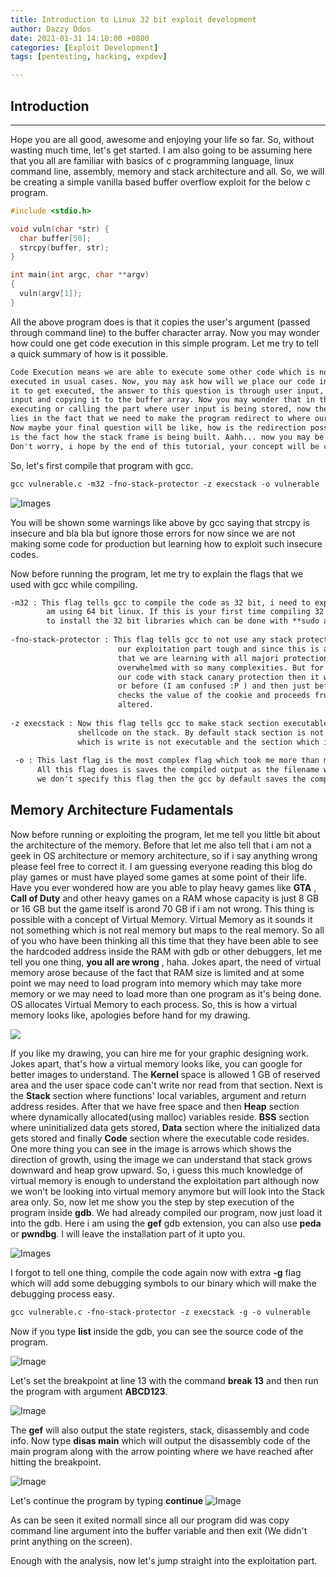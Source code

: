 ```yaml
---
title: Introduction to Linux 32 bit exploit development
author: Dazzy Ddos
date: 2021-01-31 14:10:00 +0800
categories: [Exploit Development]
tags: [pentesting, hacking, expdev]

---
```


## Introduction
------
Hope you are all good, awesome and enjoying your life so far. So, without wasting much time, let's get started. I am also going to be assuming here that you all are familiar with basics of c programming language, linux command line, assembly, memory and stack architecture and all. So, we will be creating a simple vanilla based buffer overflow exploit for the below c program.

```c++
#include <stdio.h>

void vuln(char *str) {
  char buffer[50];
  strcpy(buffer, str);
}

int main(int argc, char **argv) 
{
  vuln(argv[1]);
}
```

All the above program does is that it copies the user's argument (passed through command line) to the buffer character array.
Now you may wonder how could one get code execution in this simple program. Let me try to tell a quick summary of how is it possible.
```markdown
Code Execution means we are able to execute some other code which is not intentionally put to be 
executed in usual cases. Now, you may ask how will we place our code in the program that we want 
it to get executed, the answer to this question is through user input, this program is taking user
input and copying it to the buffer array. Now you may wonder that in this program, it's nowhere 
executing or calling the part where user input is being stored, now the answer to this question 
lies in the fact that we need to make the program redirect to where our input will be placed.
Now maybe your final question will be like, how is the redirection possible to which the answer 
is the fact how the stack frame is being built. Aahh... now you may be like, it's too much, haha.
Don't worry, i hope by the end of this tutorial, your concept will be clear.
```
So, let's first compile that program with gcc.
```markdown
gcc vulnerable.c -m32 -fno-stack-protector -z execstack -o vulnerable
```
![Images](../Images/compiled.png)

You will be shown some warnings like above by gcc saying that strcpy is insecure and bla bla but ignore those errors for now since we are not making some code for production but learning how to exploit such insecure codes.

Now before running the program, let me try to explain the flags that we used with gcc while compiling.
```markdown
-m32 : This flag tells gcc to compile the code as 32 bit, i need to explicitly specify this flag since i 
        am using 64 bit linux. If this is your first time compiling 32 bit c program then you may need
        to install the 32 bit libraries which can be done with **sudo apt-get install gcc-multilib** .
        
-fno-stack-protector : This flag tells gcc to not use any stack protection which is stack canary. It makes
                        our exploitation part tough and since this is a basic tutorial, we need to make sure
                        that we are learning with all majori protections off cause i don't want you to get 
                        overwhelmed with so many complexities. But for now just understand that if we compile
                        our code with stack canary protection then it will place a cookie just after ebp 
                        or before (I am confused :P ) and then just before retreiving the return address, it
                        checks the value of the cookie and proceeds fruther only if the cookie value is not 
                        altered.
                        
-z execstack : Now this flag tells gcc to make stack section executable cause we are going to be placing our 
               shellcode on the stack. By default stack section is not executable, the norm is the section 
               which is write is not executable and the section which is executable is not writeable, uffff.
               
 -o : This last flag is the most complex flag which took me more than months to understand. haha, just kidding.
      All this flag does is saves the compiled output as the filename we specify (in this case vulnerable), if 
      we don't specify this flag then the gcc by default saves the compiled program as a.out.
```

## Memory Architecture Fudamentals

Now before running or exploiting the program, let me tell you little bit about the architecture of the memory. Before that let me also tell that i am not a geek in OS architecture or memory architecture, so if i say anything wrong please feel free to correct it. I am guessing everyone reading this blog do play games or must have played some games at some point of their life. Have you ever wondered how are you able to play heavy games like **GTA** , **Call of Duty** and other heavy games on a RAM whose capacity is just 8 GB or 16 GB but the game itself is arond 70 GB if i am not wrong. This thing is possible with a concept of Virtual Memory. Virtual Memory as it sounds it not something which is not real memory but maps to the real memory. So all of you who have been thinking all this time that they have been able to see the hardcoded address inside the RAM with gdb or other debuggers, let me tell you one thing, **you all are wrong** , haha. Jokes apart, the need of virtual memory arose because of the fact that RAM size is limited and at some point we may need to load program into memory which may take more memory or we may need to load more than one program as it's being done. OS allocates Virtual Memory to each process. So, this is how a virtual memory looks like, apologies before hand for my drawing.

![](https://raw.githubusercontent.com/dazzyddos/dazzyddos.github.io/master/Images/virtualmemory.png)

If you like my drawing, you can hire me for your graphic designing work. Jokes apart, that's how a virtual memory looks like, you can google for better images to understand. The **Kernel** space is allowed 1 GB of reserved area and the user space code can't write nor read from that section. Next is the **Stack** section where functions' local variables, argument and return address resides. After that we have free space and then **Heap** section where dynamically allocated(using malloc) variables reside. **BSS** section where uninitialized data gets stored, **Data** section where the initialized data gets stored and finally **Code** section where the executable code resides.
One more thing you can see in the image is arrows which shows the direction of growth, using the image we can understand that stack grows downward and heap grow upward. So, i guess this much knowledge of virtual memory is enough to understand the exploitation part although now we won't be looking into virtual memory anymore but will look into the Stack area only.
So, now let me show you the step by step execution of the program inside **gdb**.
We had already compiled our program, now just load it into the gdb. Here i am using the **gef** gdb extension, you can also use **peda** or **pwndbg**. I will leave the installation part of it upto you.

![Images](https://raw.githubusercontent.com/dazzyddos/dazzyddos.github.io/master/Images/gdb1.png)

I forgot to tell one thing, compile the code again now with extra **-g** flag which will add some debugging symbols to our binary which will make the debugging process easy.
```markdown
gcc vulnerable.c -fno-stack-protector -z execstack -g -o vulnerable
```

Now if you type **list** inside the gdb, you can see the source code of the program.

![Image](https://raw.githubusercontent.com/dazzyddos/dazzyddos.github.io/master/Images/gdb2.png)

Let's set the breakpoint at line 13 with the command **break 13** and then run the program with argument **ABCD123**.

![Image](https://raw.githubusercontent.com/dazzyddos/dazzyddos.github.io/master/Images/gdb3.png)

The **gef** will also output the state registers, stack, disassembly and code info. Now type **disas main** which will output the disassembly code of the main program along with the arrow pointing where we have reached after hitting the breakpoint.

![Image](https://raw.githubusercontent.com/dazzyddos/dazzyddos.github.io/master/Images/gdb4.png)

Let's continue the program by typing **continue** 
![Image](https://raw.githubusercontent.com/dazzyddos/dazzyddos.github.io/master/Images/gdb5.png)

As can be seen it exited normall since all our program did was copy command line argument into the buffer variable and then exit  (We didn't print anything on the screen).

Enough with the analysis, now let's jump straight into the exploitation part. 
